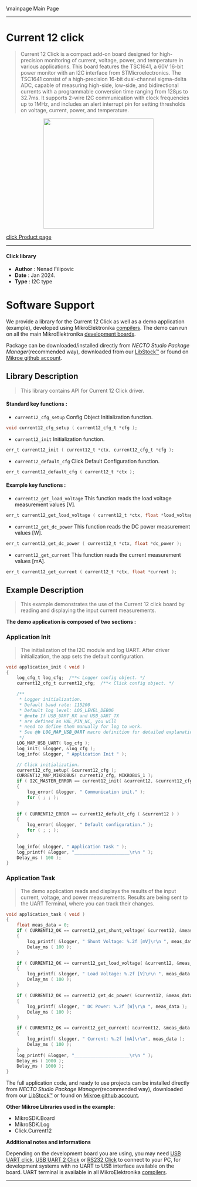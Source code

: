 \mainpage Main Page

---
# Current 12 click

> Current 12 Click is a compact add-on board designed for high-precision monitoring of current, voltage, power, and temperature in various applications. This board features the TSC1641, a 60V 16-bit power monitor with an I2C interface from STMicroelectronics. The TSC1641 consist of a high-precision 16-bit dual-channel sigma-delta ADC, capable of measuring high-side, low-side, and bidirectional currents with a programmable conversion time ranging from 128µs to 32.7ms. It supports 2-wire I2C communication with clock frequencies up to 1MHz, and includes an alert interrupt pin for setting thresholds on voltage, current, power, and temperature.

<p align="center">
  <img src="https://download.mikroe.com/images/click_for_ide/current12_click.png" height=300px>
</p>

[click Product page](https://www.mikroe.com/current-12-click)

---


#### Click library

- **Author**        : Nenad Filipovic
- **Date**          : Jan 2024.
- **Type**          : I2C type


# Software Support

We provide a library for the Current 12 Click
as well as a demo application (example), developed using MikroElektronika
[compilers](https://www.mikroe.com/necto-studio).
The demo can run on all the main MikroElektronika [development boards](https://www.mikroe.com/development-boards).

Package can be downloaded/installed directly from *NECTO Studio Package Manager*(recommended way), downloaded from our [LibStock&trade;](https://libstock.mikroe.com) or found on [Mikroe github account](https://github.com/MikroElektronika/mikrosdk_click_v2/tree/master/clicks).

## Library Description

> This library contains API for Current 12 Click driver.

#### Standard key functions :

- `current12_cfg_setup` Config Object Initialization function.
```c
void current12_cfg_setup ( current12_cfg_t *cfg );
```

- `current12_init` Initialization function.
```c
err_t current12_init ( current12_t *ctx, current12_cfg_t *cfg );
```

- `current12_default_cfg` Click Default Configuration function.
```c
err_t current12_default_cfg ( current12_t *ctx );
```

#### Example key functions :

- `current12_get_load_voltage` This function reads the load voltage measurement values [V].
```c
err_t current12_get_load_voltage ( current12_t *ctx, float *load_voltage );
```

- `current12_get_dc_power` This function reads the DC power measurement values [W].
```c
err_t current12_get_dc_power ( current12_t *ctx, float *dc_power );
```

- `current12_get_current` This function reads the current measurement values [mA].
```c
err_t current12_get_current ( current12_t *ctx, float *current );
```

## Example Description

> This example demonstrates the use of the Current 12 click board 
> by reading and displaying the input current measurements.

**The demo application is composed of two sections :**

### Application Init

> The initialization of the I2C module and log UART.
> After driver initialization, the app sets the default configuration.

```c
void application_init ( void ) 
{
    log_cfg_t log_cfg;  /**< Logger config object. */
    current12_cfg_t current12_cfg;  /**< Click config object. */

    /** 
     * Logger initialization.
     * Default baud rate: 115200
     * Default log level: LOG_LEVEL_DEBUG
     * @note If USB_UART_RX and USB_UART_TX 
     * are defined as HAL_PIN_NC, you will 
     * need to define them manually for log to work. 
     * See @b LOG_MAP_USB_UART macro definition for detailed explanation.
     */
    LOG_MAP_USB_UART( log_cfg );
    log_init( &logger, &log_cfg );
    log_info( &logger, " Application Init " );

    // Click initialization.
    current12_cfg_setup( &current12_cfg );
    CURRENT12_MAP_MIKROBUS( current12_cfg, MIKROBUS_1 );
    if ( I2C_MASTER_ERROR == current12_init( &current12, &current12_cfg ) ) 
    {
        log_error( &logger, " Communication init." );
        for ( ; ; );
    }
    
    if ( CURRENT12_ERROR == current12_default_cfg ( &current12 ) )
    {
        log_error( &logger, " Default configuration." );
        for ( ; ; );
    }
    
    log_info( &logger, " Application Task " );
    log_printf( &logger, "_____________________\r\n " );
    Delay_ms ( 100 );
}
```

### Application Task

> The demo application reads and displays the results 
> of the input current, voltage, and power measurements.
> Results are being sent to the UART Terminal, where you can track their changes.

```c
void application_task ( void ) 
{
    float meas_data = 0;
    if ( CURRENT12_OK == current12_get_shunt_voltage( &current12, &meas_data ) )
    {
        log_printf( &logger, " Shunt Voltage: %.2f [mV]\r\n ", meas_data );
        Delay_ms ( 100 );
    }

    if ( CURRENT12_OK == current12_get_load_voltage( &current12, &meas_data ) )
    {
        log_printf( &logger, " Load Voltage: %.2f [V]\r\n ", meas_data );
        Delay_ms ( 100 );
    }

    if ( CURRENT12_OK == current12_get_dc_power( &current12, &meas_data ) )
    {
        log_printf( &logger, " DC Power: %.2f [W]\r\n ", meas_data );
        Delay_ms ( 100 );
    }

    if ( CURRENT12_OK == current12_get_current( &current12, &meas_data ) )
    {
        log_printf( &logger, " Current: %.2f [mA]\r\n", meas_data );
        Delay_ms ( 100 );
    }
    log_printf( &logger, "_____________________\r\n " );
    Delay_ms ( 1000 );
    Delay_ms ( 1000 );
}
```

The full application code, and ready to use projects can be installed directly from *NECTO Studio Package Manager*(recommended way), downloaded from our [LibStock&trade;](https://libstock.mikroe.com) or found on [Mikroe github account](https://github.com/MikroElektronika/mikrosdk_click_v2/tree/master/clicks).

**Other Mikroe Libraries used in the example:**

- MikroSDK.Board
- MikroSDK.Log
- Click.Current12

**Additional notes and informations**

Depending on the development board you are using, you may need
[USB UART click](https://www.mikroe.com/usb-uart-click),
[USB UART 2 Click](https://www.mikroe.com/usb-uart-2-click) or
[RS232 Click](https://www.mikroe.com/rs232-click) to connect to your PC, for
development systems with no UART to USB interface available on the board. UART
terminal is available in all MikroElektronika
[compilers](https://shop.mikroe.com/compilers).

---
